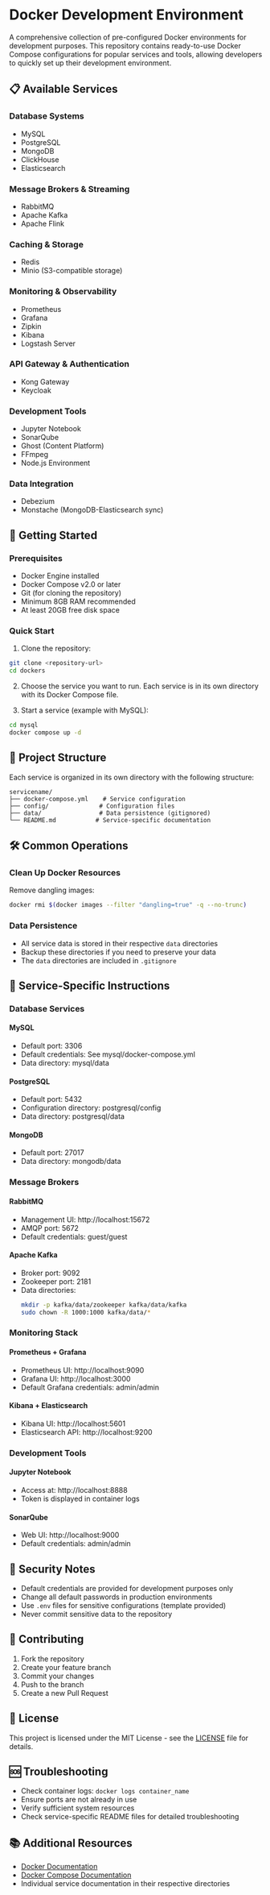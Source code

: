 # Docker Development Environment

A comprehensive collection of pre-configured Docker environments for development purposes. This repository contains ready-to-use Docker Compose configurations for popular services and tools, allowing developers to quickly set up their development environment.

## 📋 Available Services

### Database Systems
- MySQL
- PostgreSQL
- MongoDB
- ClickHouse
- Elasticsearch

### Message Brokers & Streaming
- RabbitMQ
- Apache Kafka
- Apache Flink

### Caching & Storage
- Redis
- Minio (S3-compatible storage)

### Monitoring & Observability
- Prometheus
- Grafana
- Zipkin
- Kibana
- Logstash Server

### API Gateway & Authentication
- Kong Gateway
- Keycloak

### Development Tools
- Jupyter Notebook
- SonarQube
- Ghost (Content Platform)
- FFmpeg
- Node.js Environment

### Data Integration
- Debezium
- Monstache (MongoDB-Elasticsearch sync)

## 🚀 Getting Started

### Prerequisites
- Docker Engine installed
- Docker Compose v2.0 or later
- Git (for cloning the repository)
- Minimum 8GB RAM recommended
- At least 20GB free disk space

### Quick Start
1. Clone the repository:
```bash
git clone <repository-url>
cd dockers
```

2. Choose the service you want to run. Each service is in its own directory with its Docker Compose file.

3. Start a service (example with MySQL):
```bash
cd mysql
docker compose up -d
```

## 📁 Project Structure
Each service is organized in its own directory with the following structure:
```
servicename/
├── docker-compose.yml    # Service configuration
├── config/              # Configuration files
├── data/                # Data persistence (gitignored)
└── README.md           # Service-specific documentation
```

## 🛠 Common Operations

### Clean Up Docker Resources
Remove dangling images:
```bash
docker rmi $(docker images --filter "dangling=true" -q --no-trunc)
```

### Data Persistence
- All service data is stored in their respective `data` directories
- Backup these directories if you need to preserve your data
- The `data` directories are included in `.gitignore`

## 🔧 Service-Specific Instructions

### Database Services

#### MySQL
- Default port: 3306
- Default credentials: See mysql/docker-compose.yml
- Data directory: mysql/data

#### PostgreSQL
- Default port: 5432
- Configuration directory: postgresql/config
- Data directory: postgresql/data

#### MongoDB
- Default port: 27017
- Data directory: mongodb/data

### Message Brokers

#### RabbitMQ
- Management UI: http://localhost:15672
- AMQP port: 5672
- Default credentials: guest/guest

#### Apache Kafka
- Broker port: 9092
- Zookeeper port: 2181
- Data directories:
  ```bash
  mkdir -p kafka/data/zookeeper kafka/data/kafka
  sudo chown -R 1000:1000 kafka/data/*
  ```

### Monitoring Stack

#### Prometheus + Grafana
- Prometheus UI: http://localhost:9090
- Grafana UI: http://localhost:3000
- Default Grafana credentials: admin/admin

#### Kibana + Elasticsearch
- Kibana UI: http://localhost:5601
- Elasticsearch API: http://localhost:9200

### Development Tools

#### Jupyter Notebook
- Access at: http://localhost:8888
- Token is displayed in container logs

#### SonarQube
- Web UI: http://localhost:9000
- Default credentials: admin/admin

## 🔐 Security Notes
- Default credentials are provided for development purposes only
- Change all default passwords in production environments
- Use `.env` files for sensitive configurations (template provided)
- Never commit sensitive data to the repository

## 🤝 Contributing
1. Fork the repository
2. Create your feature branch
3. Commit your changes
4. Push to the branch
5. Create a new Pull Request

## 📝 License
This project is licensed under the MIT License - see the [LICENSE](LICENSE) file for details.

## 🆘 Troubleshooting
- Check container logs: `docker logs container_name`
- Ensure ports are not already in use
- Verify sufficient system resources
- Check service-specific README files for detailed troubleshooting

## 📚 Additional Resources
- [Docker Documentation](https://docs.docker.com/)
- [Docker Compose Documentation](https://docs.docker.com/compose/)
- Individual service documentation in their respective directories
